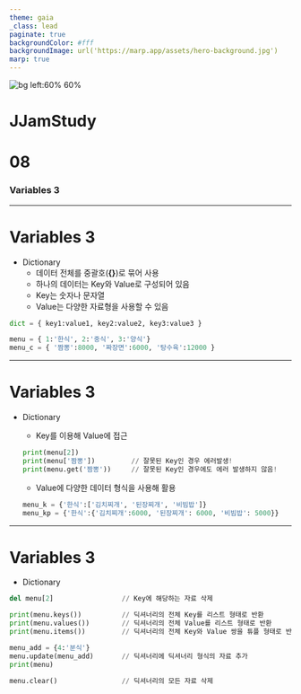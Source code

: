 ```yaml
---
theme: gaia
_class: lead
paginate: true
backgroundColor: #fff
backgroundImage: url('https://marp.app/assets/hero-background.jpg')
marp: true
---
```


![bg left:60% 60%](https://www.python.org/static/community_logos/python-logo-inkscape.svg)


# **JJamStudy**
# **08**
### Variables 3

---
# Variables 3
- Dictionary
    - 데이터 전체를 중괄호(**{}**)로 묶어 사용 
    - 하나의 데이터는 Key와 Value로 구성되어 있음
    - Key는 숫자나 문자열
    - Value는 다양한 자료형을 사용할 수 있음
``` python
dict = { key1:value1, key2:value2, key3:value3 }

menu = { 1:'한식', 2:'중식', 3:'양식'}
menu_c = { '짬뽕':8000, '짜장면':6000, '탕수육':12000 }
```
---
# Variables 3
- Dictionary
    - Key를 이용해 Value에 접근
    ``` python
    print(menu[2])
    print(menu['짬뽕'])         // 잘못된 Key인 경우 에러발생!
    print(menu.get('짬뽕'))     // 잘못된 Key인 경우에도 에러 발생하지 않음!
    ```
    - Value에 다양한 데이터 형식을 사용해 활용

    ``` python
    menu_k = {'한식':['김치찌개', '된장찌개', '비빔밥']}
    menu_kp = {'한식':{'김치찌개':6000, '된장찌개': 6000, '비빔밥': 5000}}
    ```

---
# Variables 3
- Dictionary
``` python
del menu[2]                 // Key에 해당하는 자료 삭제

print(menu.keys())          // 딕셔너리의 전체 Key를 리스트 형태로 반환
print(menu.values())        // 딕셔너리의 전체 Value를 리스트 형태로 반환
print(menu.items())         // 딕셔너리의 전체 Key와 Value 쌍을 튜플 형태로 반환

menu_add = {4:'분식'}
menu.update(menu_add)       // 딕셔너리에 딕셔너리 형식의 자료 추가
print(menu)

menu.clear()                // 딕셔너리의 모든 자료 삭제
```

